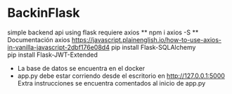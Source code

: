 # BackinFlask
simple backend api using flask
requiere axios
** npm i axios -S
** Documentación axios https://javascript.plainenglish.io/how-to-use-axios-in-vanilla-javascript-2dbf176e08d4
pip install Flask-SQLAlchemy  
pip install Flask-JWT-Extended
* La base de datos se encuentra en el docker
* app.py debe estar corriendo desde el escritorio en http://127.0.0.1:5000
Extra instrucciones se encuentra comentados al inicio de app.py
